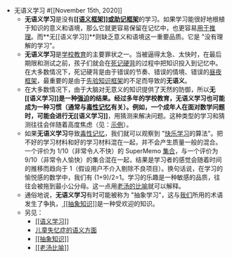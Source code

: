 - 无语义学习 #[[November 15th, 2020]] 
    - **无语义学习**是没有[**[[语义框架]]或助记框架**](https://supermemo.guru/wiki/Semantic_learning)的学习。如果学习能很好地根植于知识的意义和语境，那么它就更容易保留在记忆中，也更容易[用于推理](https://supermemo.guru/wiki/Applicability)。而**无[[语义学习]]**则缺乏意义和语境这一重要品质。它是 "没有理解的学习"。
    - **无语义学习**是[学校教育](https://supermemo.guru/wiki/Schooling)的主要罪状之一。当被逼得太急、太快时，在最后期限和测试之前，孩子们就会在[死记硬背](https://supermemo.guru/wiki/Cramming)的过程中把知识投入到记忆中。在大多数情况下，死记硬背是由于错误的节奏、错误的情境、错误的[昼夜框架](https://supermemo.guru/wiki/Circadian_frame)，最重要的是由于[先验知识框架](https://supermemo.guru/wiki/Semantic_framework)的不足而导致的**无语义**。
    - 在大多数情况下，由于大脑对无意义的知识提供了天然的防御，所以**无[[语义学习]]**是一种[强迫](https://supermemo.guru/wiki/Coercion)的结果。经过多年的学校教育，**无语义学习**也可能成为一种习惯（通常与[毒性记忆](https://supermemo.guru/wiki/Toxic_memories)有关）。例如，一个成年人在面对数学问题时，可能会进行**无[[语义学习]]**，用猜测来解决问题。这种类型的学习和猜测往往会伴随着高度焦虑（见：[示例](https://supermemo.guru/wiki/Drama_of_a_math_joke)）。
    - 如果**无语义学习**导致[毒性记忆](https://supermemo.guru/wiki/Toxic_memory)，我们就可以观察到 "[快乐学习](https://supermemo.guru/wiki/Pleasure_of_learning)的算法"。把不好的学习材料和好的学习材料混在一起，并不会产生质量一般的混合。一个评价为 1/10（非常令人不快）的 SuperMemo [集合](https://supermemo.guru/wiki/Collection)，与一个评价为 9/10（非常令人愉快）的集合混在一起，结果是学习者的感觉会随着时间的推移而趋向于 1（假设用户不介入剔除不良项目）。换句话说，在学习的愉悦感的数学中，我们有 (1+9)/2=1。学习的乐趣是一种敏感的品质，往往会被拖到最小公分母。这一点用[老汤的比喻](https://supermemo.guru/wiki/Old_soup_metaphor)就可以解释。
    - 通俗地说，**无语义学习**有时可能被称为 "抽象学习"，这与[我们](https://supermemo.guru/wiki/Guru)所用的术语发生了争执，[ [[抽象知识]]](https://supermemo.guru/wiki/Abstract_knowledge)是一种受欢迎的知识。
    - 另见：
        - [ [[语义学习]]](https://supermemo.guru/wiki/Semantic_learning)
        - [儿童失忆症的语义方面](https://supermemo.guru/wiki/Semantic_aspects_of_childhood_amnesia)
        - [ [[抽象知识]]](https://supermemo.guru/wiki/Abstract_knowledge)
        - [ [[老汤比喻]] ](https://supermemo.guru/wiki/Old_soup_metaphor)
